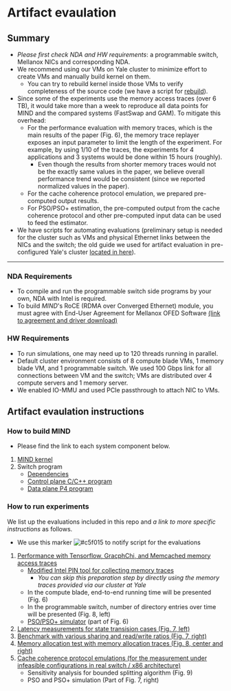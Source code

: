 # Artifact evaulation

## Summary
- *Please first check NDA and HW requirements*: a programmable switch, Mellanox NICs and corresponding NDA.
- We recommend using our VMs on Yale cluster to minimize effort to create VMs and manually build kernel on them.
  - You can try to rebuild kernel inside those VMs to verify completeness of the source code (we have a script for [rebuild](https://github.com/shsym/mind/blob/main/ctrl_scripts/readme.md#re-build-mind-kernel)).
- Since some of the experiments use the memory access traces (over 6 TB), it would take more than a week to reproduce all data points for MIND and the compared systems (FastSwap and GAM). To mitigate this overhead:
  - For the performance evaluation with memory traces, which is the main results of the paper (Fig. 6), the memory trace replayer exposes an input parameter to limit the length of the experiment. For example, by using 1/10 of the traces, the experiments for 4 applications and 3 systems would be done within 15 hours (roughly).
    - Even though the results from shorter memory traces would not be the exactly same values in the paper, we believe overall performance trend would be consistent (since we reported normalized values in the paper).
  - For the cache coherence protocol emulation, we prepared pre-computed output results.
  - For PSO/PSO+ estimation, the pre-computed output from the cache coherence protocol and other pre-computed input data can be used to feed the estimator.
- We have scripts for automating evaluations (preliminary setup is needed for the cluster such as VMs and physical Ethernet links between the NICs and the switch; the old guide we used for artifact evaluation in pre-configured Yale's cluster [located in here](https://github.com/shsym/mind/blob/main/artifacts/how_to_yale.md)).
---

### NDA Requirements
- To compile and run the programmable switch side programs by your own, NDA with Intel is required.
- To build *MIND*'s RoCE (RDMA over Converged Ethernet) module, you must agree with End-User Agreement for Mellanox OFED Software [(link to agreement and driver download)](https://www.mellanox.com/page/mlnx_ofed_eula?mtag=linux_sw_drivers&mrequest=downloads&mtype=ofed&mver=MLNX_OFED-5.0-1.0.0.0&mname=MLNX_OFED_LINUX-5.0-1.0.0.0-ubuntu18.04-x86_64.tgz)

### HW Requirements
- To run simulations, one may need up to 120 threads running in parallel.
- Default cluster environment consists of 8 compute blade VMs, 1 memory blade VM, and 1 programmable switch. We used 100 Gbps link for all connections between VM and the switch; VMs are distributed over 4 compute servers and 1 memory server.
- We enabled IO-MMU and used PCIe passthrough to attach NIC to VMs.

## Artifact evaulation instructions
### How to build MIND
- Please find the link to each system component below.
1. [MIND kernel](https://github.com/shsym/mind/tree/main/mind_linux)
2. Switch program
    - [Dependencies](https://github.com/shsym/mind/blob/main/mind_switch_ctrl/dependencies.md)
    - [Control plane C/C++ program](https://github.com/shsym/mind/tree/main/mind_switch_ctrl)
    - [Data plane P4 program](https://github.com/shsym/mind/tree/main/mind_p4)

### How to run experiments
We list up the evaluations included in this repo and *a link to more specific instructions* as follows.
- We use this marker ![#c5f015](https://via.placeholder.com/15/c5f015/000000?text=+) to notify script for the evaluations
1. [Performance with Tensorflow, GracphChi, and Memcached memory access traces](https://github.com/shsym/mind/tree/main/ctrl_scripts)
    - [Modified Intel PIN tool for collecting memory traces](https://github.com/shsym/mind/tree/main/tools/prepare_traces)
      - *You can skip this preparation step by directly using the memory traces provided via our cluster at Yale*
    - In the compute blade, end-to-end running time will be presented (Fig. 6)
    - In the programmable switch, number of directory entries over time will be presented (Fig. 8, left)
    - [PSO/PSO+ simulator](https://github.com/shsym/mind/tree/main/tools/pso_estimator) (part of Fig. 6)
2. [Latency measurements for state transision cases (Fig. 7, left)](https://github.com/shsym/mind/tree/main/ctrl_scripts)
3. [Benchmark with various sharing and read/write ratios (Fig. 7, right)](https://github.com/shsym/mind/tree/main/ctrl_scripts)
4. [Memory allocation test with memory allocation traces (Fig. 8, center and right)](https://github.com/shsym/mind/tree/main/tools/memory_allocation)
5. [Cache coherence protocol emulations (for the measurement under infeasible configurations in real switch / x86 architecture)](https://github.com/shsym/mind/tree/main/tools/cache_coherence_sim)
    - Sensitivity analysis for bounded splitting algorithm (Fig. 9)
    - PSO and PSO+ simulation (Part of Fig. 7, right)
